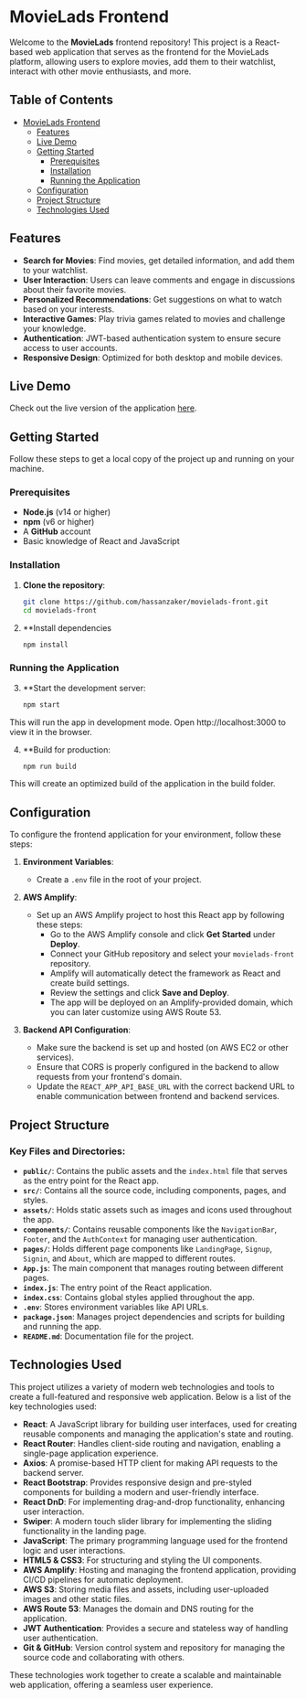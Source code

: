 # MovieLads Frontend

Welcome to the **MovieLads** frontend repository! This project is a React-based web application that serves as the frontend for the MovieLads platform, allowing users to explore movies, add them to their watchlist, interact with other movie enthusiasts, and more.

## Table of Contents

- [MovieLads Frontend](#movielads-frontend)
  - [Features](#features)
  - [Live Demo](#live-demo)
  - [Getting Started](#getting-started)
    - [Prerequisites](#prerequisites)
    - [Installation](#installation)
    - [Running the Application](#running-the-application)
  - [Configuration](#configuration)
  - [Project Structure](#project-structure)
  - [Technologies Used](#technologies-used)


## Features

- **Search for Movies**: Find movies, get detailed information, and add them to your watchlist.
- **User Interaction**: Users can leave comments and engage in discussions about their favorite movies.
- **Personalized Recommendations**: Get suggestions on what to watch based on your interests.
- **Interactive Games**: Play trivia games related to movies and challenge your knowledge.
- **Authentication**: JWT-based authentication system to ensure secure access to user accounts.
- **Responsive Design**: Optimized for both desktop and mobile devices.

## Live Demo

Check out the live version of the application [here](https://movielads.net).

## Getting Started

Follow these steps to get a local copy of the project up and running on your machine.

### Prerequisites

- **Node.js** (v14 or higher)
- **npm** (v6 or higher)
- A **GitHub** account
- Basic knowledge of React and JavaScript

### Installation

1. **Clone the repository**:

   ```bash
   git clone https://github.com/hassanzaker/movielads-front.git
   cd movielads-front
2. **Install dependencies

   ```bash
   npm install

### Running the Application
3. **Start the development server:

   ```bash
   npm start
   
This will run the app in development mode. Open http://localhost:3000 to view it in the browser.
   

4. **Build for production:
   ```bash
   npm run build
   
This will create an optimized build of the application in the build folder.



## Configuration

To configure the frontend application for your environment, follow these steps:

1. **Environment Variables**:
   - Create a `.env` file in the root of your project.


2. **AWS Amplify**:
   - Set up an AWS Amplify project to host this React app by following these steps:
     - Go to the AWS Amplify console and click **Get Started** under **Deploy**.
     - Connect your GitHub repository and select your `movielads-front` repository.
     - Amplify will automatically detect the framework as React and create build settings.
     - Review the settings and click **Save and Deploy**.
     - The app will be deployed on an Amplify-provided domain, which you can later customize using AWS Route 53.

3. **Backend API Configuration**:
   - Make sure the backend is set up and hosted (on AWS EC2 or other services).
   - Ensure that CORS is properly configured in the backend to allow requests from your frontend's domain.
   - Update the `REACT_APP_API_BASE_URL` with the correct backend URL to enable communication between frontend and backend services.



## Project Structure


### Key Files and Directories:
- **`public/`**: Contains the public assets and the `index.html` file that serves as the entry point for the React app.
- **`src/`**: Contains all the source code, including components, pages, and styles.
- **`assets/`**: Holds static assets such as images and icons used throughout the app.
- **`components/`**: Contains reusable components like the `NavigationBar`, `Footer`, and the `AuthContext` for managing user authentication.
- **`pages/`**: Holds different page components like `LandingPage`, `Signup`, `Signin`, and `About`, which are mapped to different routes.
- **`App.js`**: The main component that manages routing between different pages.
- **`index.js`**: The entry point of the React application.
- **`index.css`**: Contains global styles applied throughout the app.
- **`.env`**: Stores environment variables like API URLs.
- **`package.json`**: Manages project dependencies and scripts for building and running the app.
- **`README.md`**: Documentation file for the project.




## Technologies Used

This project utilizes a variety of modern web technologies and tools to create a full-featured and responsive web application. Below is a list of the key technologies used:

- **React**: A JavaScript library for building user interfaces, used for creating reusable components and managing the application's state and routing.
- **React Router**: Handles client-side routing and navigation, enabling a single-page application experience.
- **Axios**: A promise-based HTTP client for making API requests to the backend server.
- **React Bootstrap**: Provides responsive design and pre-styled components for building a modern and user-friendly interface.
- **React DnD**: For implementing drag-and-drop functionality, enhancing user interaction.
- **Swiper**: A modern touch slider library for implementing the sliding functionality in the landing page.
- **JavaScript**: The primary programming language used for the frontend logic and user interactions.
- **HTML5 & CSS3**: For structuring and styling the UI components.
- **AWS Amplify**: Hosting and managing the frontend application, providing CI/CD pipelines for automatic deployment.
- **AWS S3**: Storing media files and assets, including user-uploaded images and other static files.
- **AWS Route 53**: Manages the domain and DNS routing for the application.
- **JWT Authentication**: Provides a secure and stateless way of handling user authentication.
- **Git & GitHub**: Version control system and repository for managing the source code and collaborating with others.

These technologies work together to create a scalable and maintainable web application, offering a seamless user experience.
